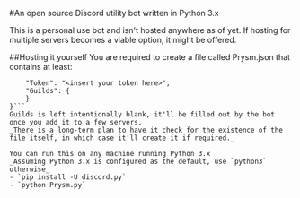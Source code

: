 #An open source Discord utility bot written in Python 3.x

This is a personal use bot and isn't hosted anywhere as of yet.
If hosting for multiple servers becomes a viable option, it might be offered.

##Hosting it yourself
You are required to create a file called Prysm.json that contains at least:
```{
    "Token": "<insert your token here>",
    "Guilds": {
    }
}```
Guilds is left intentionally blank, it'll be filled out by the bot once you add it to a few servers.
_There is a long-term plan to have it check for the existence of the file itself, in which case it'll create it if required._

You can run this on any machine running Python 3.x
_Assuming Python 3.x is configured as the default, use `python3` otherwise_
- `pip install -U discord.py`
- `python Prysm.py`

